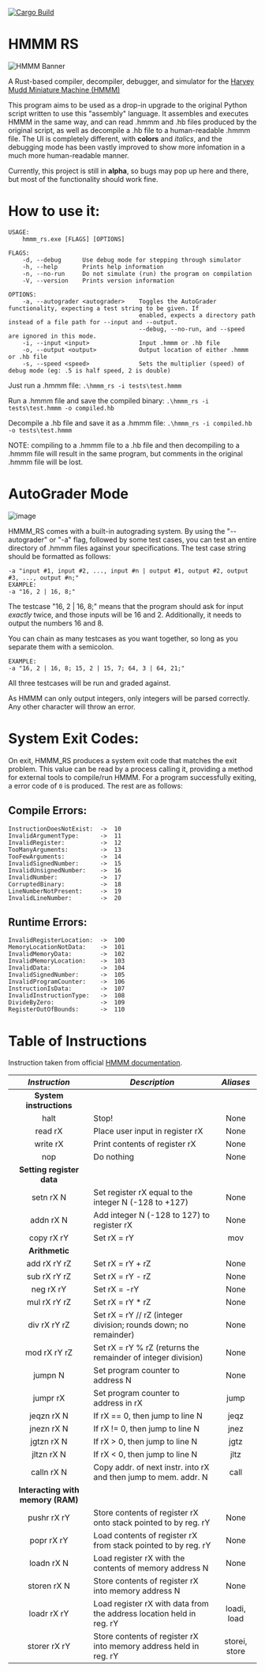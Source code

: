 [![Cargo Build](https://github.com/IonImpulse/HMMM-Rust/actions/workflows/rust.yml/badge.svg)](https://github.com/IonImpulse/HMMM-Rust/actions/workflows/rust.yml)
# HMMM RS

![HMMM Banner](https://user-images.githubusercontent.com/24578597/129842880-32a5ca6f-21b1-4568-9ecc-ee88f00ed216.png)

A Rust-based compiler, decompiler, debugger, and simulator for the [Harvey Mudd Miniature Machine (HMMM)](https://www.cs.hmc.edu/~cs5grad/cs5/hmmm/documentation/documentation.html)

This program aims to be used as a drop-in upgrade to the original Python script written to use this "assembly" language. 
It assembles and executes HMMM in the same way, and can read .hmmm and .hb files produced by the original script, as well as decompile a .hb file to a human-readable .hmmm file.
The UI is completely different, with **colors** and *italics*, and the debugging mode has been vastly improved to show more infomation in a much more human-readable manner.

Currently, this project is still in **alpha**, so bugs may pop up here and there, but most of the functionality should work fine.

# How to use it:
```
USAGE:
    hmmm_rs.exe [FLAGS] [OPTIONS]

FLAGS:
    -d, --debug      Use debug mode for stepping through simulator
    -h, --help       Prints help information
    -n, --no-run     Do not simulate (run) the program on compilation
    -V, --version    Prints version information

OPTIONS:
    -a, --autograder <autograder>    Toggles the AutoGrader functionality, expecting a test string to be given. If
                                     enabled, expects a directory path instead of a file path for --input and --output.
                                     --debug, --no-run, and --speed are ignored in this mode.
    -i, --input <input>              Input .hmmm or .hb file
    -o, --output <output>            Output location of either .hmmm or .hb file
    -s, --speed <speed>              Sets the multiplier (speed) of debug mode (eg: .5 is half speed, 2 is double)
```

Just run a .hmmm file: `.\hmmm_rs -i tests\test.hmmm`

Run a .hmmm file and save the compiled binary: `.\hmmm_rs -i tests\test.hmmm -o compiled.hb`

Decompile a .hb file and save it as a .hmmm file: `.\hmmm_rs -i compiled.hb -o tests\test.hmmm`

NOTE: compiling to a .hmmm file to a .hb file and then decompiling to a .hmmm file will result in the same program, but comments in the original .hmmm file will be lost.

# AutoGrader Mode
![image](https://user-images.githubusercontent.com/24578597/129251194-8b3e720e-2311-41a7-b5e6-f2cef88d99b1.png)


HMMM_RS comes with a built-in autograding system. By using the "--autograder" or "-a" flag, followed by some test cases, you can test an entire directory of
.hmmm files against your specifications. The test case string should be formatted as follows:
```
-a "input #1, input #2, ..., input #n | output #1, output #2, output #3, ..., output #n;"
EXAMPLE:
-a "16, 2 | 16, 8;"
```

The testcase "16, 2 | 16, 8;" means that the program should ask for input *exactly* twice, and those inputs will be 16 and 2. Additionally, it needs to output the numbers 16 and 8.

You can chain as many testcases as you want together, so long as you separate them with a semicolon.
```
EXAMPLE:
-a "16, 2 | 16, 8; 15, 2 | 15, 7; 64, 3 | 64, 21;"
```
All three testcases will be run and graded against.

As HMMM can only output integers, only integers will be parsed correctly. Any other character will throw an error.

# System Exit Codes:
On exit, HMMM_RS produces a system exit code that matches the exit problem. This value can be read by a process calling it, providing a method for external tools to compile/run HMMM. For a program successfully exiting, a error code of `0` is produced. The rest are as follows:
## Compile Errors:
```
InstructionDoesNotExist:  ->  10
InvalidArgumentType:      ->  11
InvalidRegister:          ->  12
TooManyArguments:         ->  13
TooFewArguments:          ->  14
InvalidSignedNumber:      ->  15
InvalidUnsignedNumber:    ->  16
InvalidNumber:            ->  17
CorruptedBinary:          ->  18
LineNumberNotPresent:     ->  19
InvalidLineNumber:        ->  20
```
## Runtime Errors:
```
InvalidRegisterLocation:  ->  100
MemoryLocationNotData:    ->  101
InvalidMemoryData:        ->  102
InvalidMemoryLocation:    ->  103
InvalidData:              ->  104
InvalidSignedNumber:      ->  105
InvalidProgramCounter:    ->  106
InstructionIsData:        ->  107
InvalidInstructionType:   ->  108
DivideByZero:             ->  109
RegisterOutOfBounds:      ->  110
```

# Table of Instructions
Instruction taken from official [HMMM documentation](https://www.cs.hmc.edu/~cs5grad/cs5/hmmm/documentation/documentation.html).

|        ***Instruction***            | ***Description***                                                          |    ***Aliases***    |
|:-----------------------------:|----------------------------------------------------------------------|:-------------:|
| **System instructions**           |                                                                      |               |
| halt                          | Stop!                                                                | None          |
| read rX                       | Place user input in register rX                                      | None          |
| write rX                      | Print contents of register rX                                        | None          |
| nop                           | Do nothing                                                           | None          |
| **Setting register data**         |                                                                      |               |
| setn rX N                     | Set register rX equal to the integer N (-128 to +127)                | None          |
| addn rX N                     | Add integer N (-128 to 127) to register rX                           | None          |
| copy rX rY                    | Set rX = rY                                                          | mov           |
| **Arithmetic**                    |                                                                      |               |
| add rX rY rZ                  | Set rX = rY + rZ                                                     | None          |
| sub rX rY rZ                  | Set rX = rY - rZ                                                     | None          |
| neg rX rY                     | Set rX = -rY                                                         | None          |
| mul rX rY rZ                  | Set rX = rY * rZ                                                     | None          |
| div rX rY rZ                  | Set rX = rY // rZ (integer division; rounds down; no remainder)      | None          |
| mod rX rY rZ                  | Set rX = rY % rZ (returns the remainder of integer division)         | None          |
| jumpn N                       | Set program counter to address N                                     | None          |
| jumpr rX                      | Set program counter to address in rX                                 | jump          |
| jeqzn rX N                    | If rX == 0, then jump to line N                                      | jeqz          |
| jnezn rX N                    | If rX != 0, then jump to line N                                      | jnez          |
| jgtzn rX N                    | If rX > 0, then jump to line N                                       | jgtz          |
| jltzn rX N                    | If rX < 0, then jump to line N                                       | jltz          |
| calln rX N                    | Copy addr. of next instr. into rX and then jump to mem. addr. N      | call          |
| **Interacting with memory (RAM)** |                                                                      |               |
| pushr rX rY                   | Store contents of register rX onto stack pointed to by reg. rY       | None          |
| popr rX rY                    | Load contents of register rX from stack pointed to by reg. rY        | None          |
| loadn rX N                    | Load register rX with the contents of memory address N               | None          |
| storen rX N                   | Store contents of register rX into memory address N                  | None          |
| loadr rX rY                   | Load register rX with data from the address location held in reg. rY | loadi, load   |
| storer rX rY                  | Store contents of register rX into memory address held in reg. rY    | storei, store |
